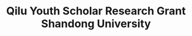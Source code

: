 ---
layout: page
title: Qilu Youth Scholar Research Grant <br> Shandong University
description: 2019-2023, Sole PI
img:
importance: 7
category: 
---